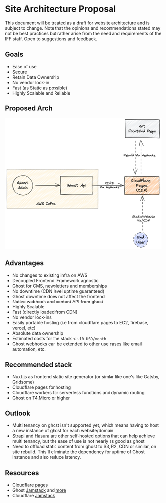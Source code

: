 # Site Architecture Proposal

This document will be treated as a draft for website architecture and is subject to change. Note that the opinions and recommendations stated may not be best practices but rather arise from the need and requirements of the IFF staff. Open to suggestions and feedback.

## Goals

- Ease of use
- Secure
- Retain Data Ownership
- No vendor lock-in
- Fast (as Static as possible)
- Highly Scalable and Reliable

## Proposed Arch

![site architecure](/Iff-JamStack.png)

## Advantages

- No changes to existing infra on AWS
- Decoupled Frontend. Framework agnostic
- Ghost for CMS, newsletters and memberships
- No downtime (CDN level uptime guaranteed)
- Ghost downtime does not affect the frontend
- Native webhook and content API from ghost
- Highly Scalable
- Fast (directly loaded from CDN)
- No vendor lock-ins
- Easily portable hosting (i.e from cloudflare pages to EC2, firebase, vercel, etc)
- Absolute data ownership
- Estimated costs for the stack < `~10 USD/month`
- Ghost webhooks can be extended to other use cases like email automation, etc.

## Recommended stack

- Nuxt.js as frontend static site generator (or simlar like one's like Gatsby, Gridsome)
- Cloudflare pages for hosting
- Cloudflare workers for serverless functions and dynamic routing
- Ghost on T4.Micro or higher

## Outlook

- Multi tenancy on ghost isn't supported yet, which means having to host a new instance of ghost for each website/domain
- [Strapi](https://strapi.io) and [Hasura](https://hasura.io) are other self-hosted options that can help achieve multi tenancy, but the ease of use is not nearly as good as ghost
- Need to offload static content from ghost to S3, R2, CDN or similar, on site rebuild. This'll eliminate the dependency for uptime of Ghost instance and also reduce latency.

## Resources

- Cloudflare [pages](https://pages.cloudflare.com/)
- Ghost [Jamstack](https://ghost.org/docs/jamstack/) and [more](https://ghost.org/changelog/jamstack/)
- Cloudflare [Jamstack](https://www.cloudflare.com/learning/performance/what-is-jamstack/)
